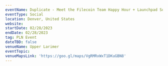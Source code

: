 ```yaml
---
eventName: Duplicate - Meet the Filecoin Team Happy Hour + Launchpad Social
eventType: Social
location: Denver, United States
website: 
startDate: 02/28/2023
endDate: 02/28/2023
tag: PLN Event
dateTBD: false
venueName: Upper Larimer
eventTopic:
venueMapsLink: 'https://goo.gl/maps/VgRMRxWxT1DKuGBN8'
---
```

